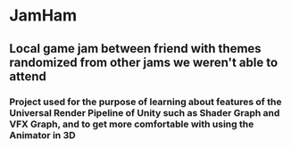 # JamHam

## Local game jam between friend with themes randomized from other jams we weren't able to attend

### Project used for the purpose of learning about features of the Universal Render Pipeline of Unity such as Shader Graph and VFX Graph, and to get more comfortable with using the Animator in 3D
